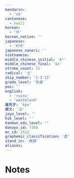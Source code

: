 ```yaml
---
mandarin:
  - 'xū'
cantonese:
  - heoi1
korean:
  - '허'
korean_native: ''
japanese:
  - 'KYO'
japanese_nanori: ''
vietnamese:
middle_chinese_initial: 'kʰ'
middle_chinese_final: 'ɨʌ'
stroke_count: 15
radical: '土'
skip_number: '1-3-12'
grade_level: '先進'
pos: ''
english:
  - 'ruins'
  - 'wasteland'
羅馬字: 'kyo'
韓文: '쿄'
joyo_level: ''
hsk_level: ''
hanmun_edu_level: ''
danayo_id: 7388
mc_id: 2512
graphemic_classification: '虚'
stand_in: '廃墟'
aliases:
---
```


# Notes
